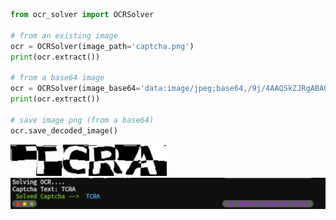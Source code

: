 ```python
from ocr_solver import OCRSolver

# from an existing image
ocr = OCRSolver(image_path='captcha.png')
print(ocr.extract())

# from a base64 image
ocr = OCRSolver(image_base64='data:image/jpeg;base64,/9j/4AAQSkZJRgABAQEAYAB......')
print(ocr.extract())

# save image png (from a base64)
ocr.save_decoded_image()
```

![cap](https://github.com/LOBYXLYX/Captcha-OCR-Solver/blob/main/TCRA.png)
![solv](https://github.com/LOBYXLYX/Captcha-OCR-Solver/blob/main/20241002_203730.jpg)

